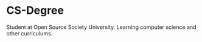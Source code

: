 # CS-Degree
Student at Open Source Society University. Learning computer science and other curriculums.
